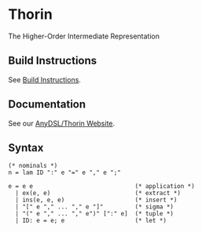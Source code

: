 # Thorin
The Higher-Order Intermediate Representation

## Build Instructions

See [Build Instructions](https://anydsl.github.io/Build-Instructions).

## Documentation

See our [AnyDSL/Thorin Website](https://anydsl.github.io/Thorin).

## Syntax

```ebnf
(* nominals *)
n = lam ID ":" e "=" e "," e ";"

e = e e                             (* application *)
  | ex(e, e)                        (* extract *)
  | ins(e, e, e)                    (* insert *)
  | "[" e "," ... "," e "]"         (* sigma *)
  | "(" e "," ... "," e")" [":" e]  (* tuple *)
  | ID: e = e; e                    (* let *)
```

